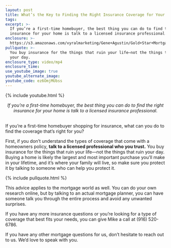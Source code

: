 ```yaml
---
layout: post
title: What’s the Key to Finding the Right Insurance Coverage for Your Home?
tags:
excerpt: >-
  If you’re a first-time homebuyer, the best thing you can do to find the right
  insurance for your home is talk to a licensed insurance professional.
enclosure: >-
  https://s3.amazonaws.com/vyralmarketing/Gene+Agustin/Gold+Star+Mortgage+Financial+How+to+find+the+best+homeowners+insurance.mp4
pullquote: >-
  You buy insurance for the things that ruin your life—not the things that ruin
  your day.
enclosure_type: video/mp4
enclosure_time:
use_youtube_image: true
youtube_alternate_image:
youtube_code: ez6OmjMUbss
---
```


{% include youtube.html %}

<center><em>If you’re a first-time homebuyer, the best thing you can do to find the right insurance for your home is talk to a licensed insurance professional.</em></center>

<center>&nbsp;</center>

If you’re a first-time homebuyer shopping for insurance, what can you do to find the coverage that’s right for you?

First, if you don’t understand the types of coverage that come with a homeowners policy, **talk to a licensed professional who you trust.** You buy insurance for the things that ruin your life—not the things that ruin your day. Buying a home is likely the largest and most important purchase you’ll make in your lifetime, and it’s where your family will live, so make sure you protect it by talking to someone who can help you protect it.

{% include pullquote.html %}

This advice applies to the mortgage world as well. You can do your own research online, but by talking to an actual mortgage planner, you can have someone talk you through the entire process and avoid any unwanted surprises.

If you have any more insurance questions or you’re looking for a type of coverage that best fits your needs, you can give Mike a call at (916) 520-6786.

If you have any other mortgage questions for us, don’t hesitate to reach out to us. We’d love to speak with you.